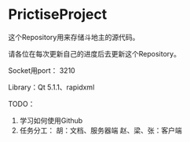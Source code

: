 PrictiseProject
===============
这个Repository用来存储斗地主的源代码。

请各位在每次更新自己的进度后去更新这个Repository。

Socket用port： 3210

Library：Qt 5.1.1、rapidxml

TODO：

1. 学习如何使用Github
2. 任务分工：
  胡：文档、服务器端
  赵、梁、张：客户端
  
